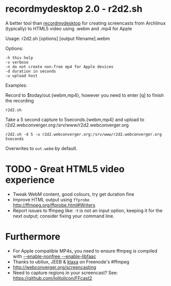 # recordmydesktop 2.0 - r2d2.sh

A better tool than
[recordmydesktop](http://en.wikipedia.org/wiki/RecordMyDesktop) for creating
screencasts from Archlinux (typically) to HTML5 video using .webm and .mp4 for
Apple

Usage: r2d2.sh [options] [output filename].webm

Options:

	-h this help
	-v verbose
	-n do not create non-free mp4 for Apple devices
	-d duration in seconds
	-u upload host

Examples:

Record to $today/out.{webm,mp4}, however you need to enter [q] to finish the recording

	r2d2.sh

Take a 5 second capture to 5seconds.{webm,mp4} and upload to r2d2.webconverger.org:/srv/www/r2d2.webconverger.org

	r2d2.sh -d 5 -u r2d2.webconverger.org:/srv/www/r2d2.webconverger.org 5seconds

Overwrites to `out.webm` by default.

# TODO - Great HTML5 video experience

* Tweak WebM content, good colours, try get duration fine
* Improve HTML output using `ffprobe` <http://ffmpeg.org/ffprobe.html#Writers>
* Report issues to ffmpeg like:
	-t is not an input option, keeping it for the next output; consider fixing your command line.

# Furthermore

* For Apple compatible MP4s, you need to ensure ffmpeg is compiled with [--enable-nonfree --enable-libfaac](https://bugs.archlinux.org/task/27465)
* Thanks to ubitux, JEEB & [klaxa](https://gist.github.com/7dcccbd86fdcce3c4ced) on Freenode's #ffmpeg
* <http://webconverger.org/screencasting>
* Need to capture regions in your screencast? See: <https://github.com/lolilolicon/FFcast2>
